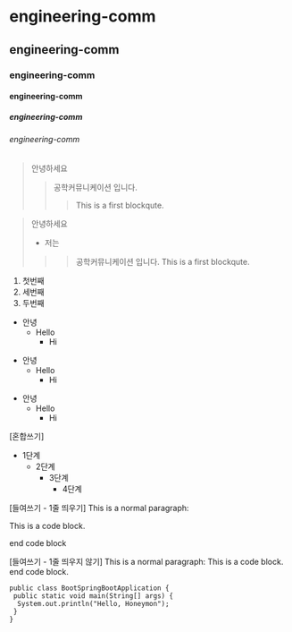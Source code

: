 # engineering-comm
## engineering-comm
### engineering-comm
#### engineering-comm
##### engineering-comm
###### engineering-comm

> 안녕하세요
>> 공학커뮤니케이션 입니다.
>>> This is a first blockqute.

> 안녕하세요 
> + 저는
>>> 공학커뮤니케이션 입니다.
>>> This is a first blockqute.

1) 첫번째
3) 세번째
2) 두번째

* 안녕
  * Hello
    * Hi

+ 안녕
  + Hello
    + Hi
   
- 안녕
  - Hello
    - Hi

[혼합쓰기]

* 1단계
  + 2단계
    - 3단계
      - 4단계

[들여쓰기 - 1줄 띄우기]
This is a normal paragraph:

 This is a code block.
 
end code block

[들여쓰기 - 1줄 띄우지 않기]
This is a normal paragraph:
 This is a code block.
end code block.

```
public class BootSpringBootApplication {
 public static void main(String[] args) {
  System.out.println("Hello, Honeymon");
 }
}
```
